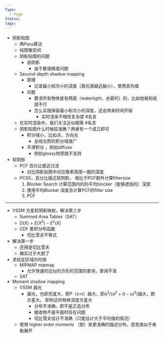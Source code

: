 ```yaml
---
Type:
  - Page
Status: 
tags:
---
```

- 阴影贴图
    - 两Pass算法
    - 纯图像空间
    - 阴影贴图的问题
        - 自阴影
            - 由于数值精度问题
    - Second-depth shadow mapping
        - 原理
            - 记录最小和次小的深度（离光源越近越小），使用其均值
        - 问题
            - 要求所有物体是有两面（watertight，水密的）的，比如地板和纸就不行
            - 怎么实践保留最小和次小的深度，这会带来时间开销
                - 实时渲染不相信复杂度 #名言
	- 在实时渲染中，我们关注近似相等 #名言
	- 阴影贴图什么时候较准确？两者有一个成立即可
		- 积分域小，比如点，方向光
			- 全局光照的积分域很广
		- 平滑积分 ，例如diffuse
			- 例如glossy材质就不支持
- 软阴影
    - PCF 百分比接近过滤
        - 对比阴影贴图中对应像素周围一圈的深度
    - PCSS，百分比接近软阴影。 相比于PCF额外计算filtersize
        1. Blocker Search 计算范围内的的平均blocker（能够遮挡的）深度
        2. 使用平均Blocker 深度去计算PCF的filter size
        3. PCF

---

- VSSM 方差软阴影映射。解决第三步
    - Summed Area Tables（SAT）
    - $D(X)=E(X^2)-E^2(X)$
    - CDF 累积分布函数
        - 切比雪夫不等式
- 解决第一步
    - 还得是切比雪夫
    - 确实过于大胆了
- 求给定区域内均值
    - MIPMAP mipmap
        - 允许快速的近似的方形的范围的查询，查询不准
    - SAT
- Moment shadow mapping
    - VSSM 漏光
        - 漏光，也即亮度大，即P（x>t）越大，即$a^2/(a^2+(t-u)^2)$越大，即方差大。 即附近的物体深度方差大
            - 分布不准确，即不是正态分布
            - 接收物不是平面时存在问题
            - 切比雪夫估计不准确（只能估计大于平均值的情况）
    - 使用 higher order moments （矩）来更准确的描述分布。意思类似于泰勒展开
